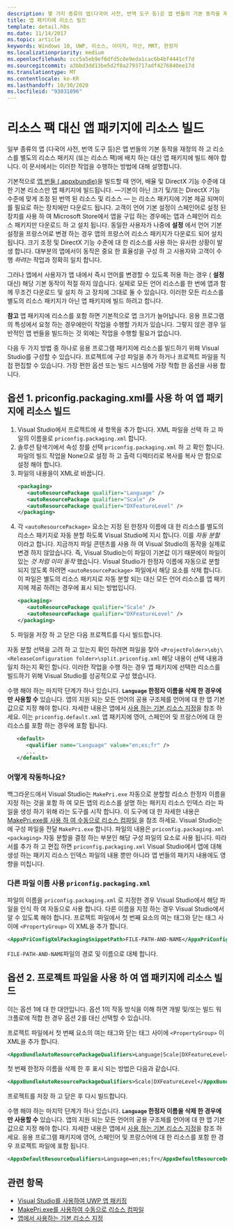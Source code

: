 ```yaml
---
description: 몇 가지 종류의 앱(다국어 사전, 번역 도구 등)은 앱 번들의 기본 동작을 재정의하고, 리소스를 별도의 리소스 패키지에 포함하지 않고 앱 패키지에 빌드해야 합니다. 이 문서에서는 이러한 작업을 수행하는 방법에 대해 설명합니다.
title: 앱 패키지에 리소스 빌드
template: detail.hbs
ms.date: 11/14/2017
ms.topic: article
keywords: Windows 10, UWP, 리소스, 이미지, 자산, MRT, 한정자
ms.localizationpriority: medium
ms.openlocfilehash: ccc5a5eb9ef6dfd5c0e9eda1cac6b4bf4441cf7d
ms.sourcegitcommit: a3bbd3dd13be5d2f8a2793717adf4276840ee17d
ms.translationtype: MT
ms.contentlocale: ko-KR
ms.lasthandoff: 10/30/2020
ms.locfileid: "93031896"
---
```

# <a name="build-resources-into-your-app-package-instead-of-into-a-resource-pack"></a>리소스 팩 대신 앱 패키지에 리소스 빌드

일부 종류의 앱 (다국어 사전, 번역 도구 등)은 앱 번들의 기본 동작을 재정의 하 고 리소스를 별도의 리소스 패키지 (또는 리소스 팩)에 배치 하는 대신 앱 패키지에 빌드 해야 합니다. 이 문서에서는 이러한 작업을 수행하는 방법에 대해 설명합니다.

기본적으로 [앱 번들 (.appxbundle)](/windows/msix/package/packaging-uwp-apps)을 빌드할 때 언어, 배율 및 DirectX 기능 수준에 대 한 기본 리소스만 앱 패키지에 빌드됩니다. &mdash;기본이 아닌 크기 및/또는 DirectX 기능 수준에 맞게 조정 된 번역 된 리소스 및 리소스 &mdash; 는 리소스 패키지에 기본 제공 되며이를 필요로 하는 장치에만 다운로드 됩니다. 고객이 언어 기본 설정이 스페인어로 설정 된 장치를 사용 하 여 Microsoft Store에서 앱을 구입 하는 경우에는 앱과 스페인어 리소스 패키지만 다운로드 하 고 설치 됩니다. 동일한 사용자가 나중에 **설정** 에서 언어 기본 설정을 프랑스어로 변경 하는 경우 앱의 프랑스어 리소스 패키지가 다운로드 되어 설치 됩니다. 크기 조정 및 DirectX 기능 수준에 대 한 리소스를 사용 하는 유사한 상황이 발생 합니다. 대부분의 앱에서이 동작은 중요 한 효율성을 구성 하 고 사용자와 고객이 수행 *하려는* 작업과 정확히 일치 합니다.

그러나 앱에서 사용자가 앱 내에서 즉시 언어를 변경할 수 있도록 허용 하는 경우 ( **설정** 대신) 해당 기본 동작이 적절 하지 않습니다. 실제로 모든 언어 리소스를 한 번에 앱과 함께 무조건 다운로드 및 설치 하 고 장치에 그대로 둘 수 있습니다. 이러한 모든 리소스를 별도의 리소스 패키지가 아닌 앱 패키지에 빌드 하려고 합니다.

**참고** 앱 패키지에 리소스를 포함 하면 기본적으로 앱 크기가 늘어납니다. 응용 프로그램의 특성에서 요청 하는 경우에만이 작업을 수행할 가치가 있습니다. 그렇지 않은 경우 일반적인 앱 번들을 빌드하는 것 외에는 작업을 수행할 필요가 없습니다.

다음 두 가지 방법 중 하나로 응용 프로그램 패키지에 리소스를 빌드하기 위해 Visual Studio를 구성할 수 있습니다. 프로젝트에 구성 파일을 추가 하거나 프로젝트 파일을 직접 편집할 수 있습니다. 가장 편한 옵션 또는 빌드 시스템에 가장 적합 한 옵션을 사용 합니다.

## <a name="option-1-use-priconfigpackagingxml-to-build-resources-into-your-app-package"></a>옵션 1. priconfig.packaging.xml를 사용 하 여 앱 패키지에 리소스 빌드

1. Visual Studio에서 프로젝트에 새 항목을 추가 합니다. XML 파일을 선택 하 고 파일의 이름을로 `priconfig.packaging.xml` 합니다.
2. 솔루션 탐색기에서 속성 창를 선택 `priconfig.packaging.xml` 하 고 확인 합니다. 파일의 빌드 작업을 None으로 설정 하 고 출력 디렉터리로 복사를 복사 안 함으로 설정 해야 합니다.
3. 파일의 내용을이 XML로 바꿉니다.
   ```xml
   <packaging>
      <autoResourcePackage qualifier="Language" />
      <autoResourcePackage qualifier="Scale" />
      <autoResourcePackage qualifier="DXFeatureLevel" />
   </packaging>
   ```
4. 각 `<autoResourcePackage>` 요소는 지정 된 한정자 이름에 대 한 리소스를 별도의 리소스 패키지로 자동 분할 하도록 Visual Studio에 지시 합니다. 이를 *자동 분할* 이라고 합니다. 지금까지 파일 콘텐츠를 사용 하 여 Visual Studio의 동작을 실제로 변경 하지 않았습니다. 즉, Visual Studio는이 파일이 기본값 이기 때문에이 파일이 있는 *것 처럼 이미 동작* 했습니다. Visual Studio가 한정자 이름에 자동으로 분할 되지 않도록 하려면 `<autoResourcePackage>` 파일에서 해당 요소를 삭제 합니다. 이 파일은 별도의 리소스 패키지로 자동 분할 되는 대신 모든 언어 리소스를 앱 패키지에 제공 하려는 경우에 표시 되는 방법입니다.
   ```xml
   <packaging>
      <autoResourcePackage qualifier="Scale" />
      <autoResourcePackage qualifier="DXFeatureLevel" />
   </packaging>
   ```
5. 파일을 저장 하 고 닫은 다음 프로젝트를 다시 빌드합니다.

자동 분할 선택을 고려 하 고 있는지 확인 하려면 파일을 찾아 `<ProjectFolder>\obj\<ReleaseConfiguration folder>\split.priconfig.xml` 해당 내용이 선택 내용과 일치 하는지 확인 합니다. 이러한 작업을 수행 하는 경우 앱 패키지에 선택한 리소스를 빌드하기 위해 Visual Studio를 성공적으로 구성 했습니다.

수행 해야 하는 마지막 단계가 하나 있습니다. **`Language` 한정자 이름을 삭제 한 경우에만 사용할 수** 있습니다. 앱의 지원 되는 모든 언어의 공용 구조체를 언어에 대 한 앱 기본값으로 지정 해야 합니다. 자세한 내용은 앱에서 [사용 하는 기본 리소스 지정](specify-default-resources-installed.md)을 참조 하세요. 이는 `priconfig.default.xml` 앱 패키지에 영어, 스페인어 및 프랑스어에 대 한 리소스를 포함 하는 경우에 포함 됩니다.

```xml
   <default>
      <qualifier name="Language" value="en;es;fr" />
      ...
   </default>
```

### <a name="how-does-this-work"></a>어떻게 작동하나요?

백그라운드에서 Visual Studio는 `MakePri.exe` 자동으로 분할할 리소스 한정자 이름을 지정 하는 것을 포함 하 여 모든 앱의 리소스를 설명 하는 패키지 리소스 인덱스 라는 파일을 생성 하기 위해 라는 도구를 시작 합니다. 이 도구에 대 한 자세한 내용은 [MakePri.exe를 사용 하 여 수동으로 리소스 컴파일 ](compile-resources-manually-with-makepri.md)을 참조 하세요. Visual Studio는에 구성 파일을 전달 `MakePri.exe` 합니다. 파일의 내용은 `priconfig.packaging.xml` `<packaging>` 자동 분할을 결정 하는 부분인 해당 구성 파일의 요소로 사용 됩니다. 따라서를 추가 하 고 편집 하면 `priconfig.packaging.xml` Visual Studio에서 앱에 대해 생성 하는 패키지 리소스 인덱스 파일의 내용 뿐만 아니라 앱 번들의 패키지 내용에도 영향을 미칩니다.

### <a name="using-a-different-file-name-than-priconfigpackagingxml"></a>다른 파일 이름 사용 `priconfig.packaging.xml`

파일의 이름을 `priconfig.packaging.xml` 로 지정한 경우 Visual Studio에서 해당 파일을 인식 하 여 자동으로 사용 합니다. 다른 이름을 지정 하는 경우 Visual Studio에서 알 수 있도록 해야 합니다. 프로젝트 파일에서 첫 번째 요소의 여는 태그와 닫는 태그 사이에 `<PropertyGroup>` 이 XML을 추가 합니다.

```xml
<AppxPriConfigXmlPackagingSnippetPath>FILE-PATH-AND-NAME</AppxPriConfigXmlPackagingSnippetPath>
```

`FILE-PATH-AND-NAME`파일의 경로 및 이름으로 대체 합니다.

## <a name="option-2-use-your-project-file-to-build-resources-into-your-app-package"></a>옵션 2. 프로젝트 파일을 사용 하 여 앱 패키지에 리소스 빌드

이는 옵션 1에 대 한 대안입니다. 옵션 1의 작동 방식을 이해 하면 개발 및/또는 빌드 워크플로에 적합 한 경우 옵션 2를 대신 선택할 수 있습니다.

프로젝트 파일에서 첫 번째 요소의 여는 태그와 닫는 태그 사이에 `<PropertyGroup>` 이 XML을 추가 합니다.

```xml
<AppxBundleAutoResourcePackageQualifiers>Language|Scale|DXFeatureLevel</AppxBundleAutoResourcePackageQualifiers>
```

첫 번째 한정자 이름을 삭제 한 후 표시 되는 방법은 다음과 같습니다.

```xml
<AppxBundleAutoResourcePackageQualifiers>Scale|DXFeatureLevel</AppxBundleAutoResourcePackageQualifiers>
```

프로젝트를 저장 하 고 닫은 후 다시 빌드합니다.

수행 해야 하는 마지막 단계가 하나 있습니다. **`Language` 한정자 이름을 삭제 한 경우에만 사용할 수** 있습니다. 앱의 지원 되는 모든 언어의 공용 구조체를 언어에 대 한 앱 기본값으로 지정 해야 합니다. 자세한 내용은 앱에서 [사용 하는 기본 리소스 지정](specify-default-resources-installed.md)을 참조 하세요. 응용 프로그램 패키지에 영어, 스페인어 및 프랑스어에 대 한 리소스를 포함 한 경우 프로젝트 파일에 포함 됩니다.

```xml
<AppxDefaultResourceQualifiers>Language=en;es;fr</AppxDefaultResourceQualifiers>
```

## <a name="related-topics"></a>관련 항목

* [Visual Studio를 사용하여 UWP 앱 패키징](/windows/msix/package/packaging-uwp-apps)
* [MakePri.exe를 사용하여 수동으로 리소스 컴파일](compile-resources-manually-with-makepri.md)
* [앱에서 사용하는 기본 리소스 지정](specify-default-resources-installed.md)

